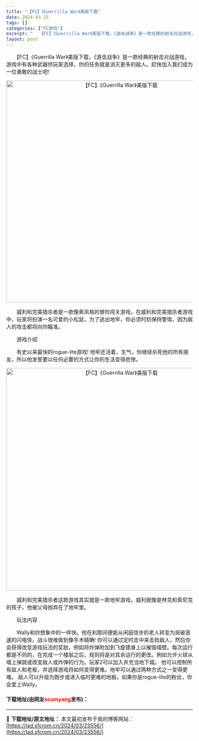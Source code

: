 ```yaml
---
title: "【FC】《Guerrilla War》美版下载"
date: 2024-03-25
tags: []
categories: ["FC游戏"]
excerpt: "　　【FC】《Guerrilla War》美版下载，《游击战争》是一款经典的射击对战游戏，游戏中有各种武器供玩家选择，你的任务就是消灭更多的敌人。赶快加入我们成为一位勇敢的战士吧! 　　威利和完美猎杀者是一款像素风格的冒险闯关游戏，在威利和完美猎杀者游戏中，玩家将扮演一名可爱的小松鼠，为了逃出地牢，&hellip;"
layout: post
---
```


 <p>　　【FC】《Guerrilla War》美版下载，《游击战争》是一款经典的射击对战游戏，游戏中有各种武器供玩家选择，你的任务就是消灭更多的敌人。赶快加入我们成为一位勇敢的战士吧!</p> <p align="center"><img align="" border="0" src="https://lad.sfcrom.cn/wp-content/uploads/2024/03/20240325_6601925d66e23.png" width="599" alt="【FC】《Guerrilla War》美版下载" /></p> <p>　　威利和完美猎杀者是一款像素风格的冒险闯关游戏，在威利和完美猎杀者游戏中，玩家将扮演一名可爱的小松鼠，为了逃出地牢，你必须时刻保持警惕，因为敌人的攻击都将向你瞄准。</p> <p>　　游戏介绍</p> <p>　　有史以来最快的rogue-lite游戏! 地牢还活着，生气，你继续杀死他的所有朋友，所以他发誓要以任何必要的方式让你的生活变得悲惨。</p> <p align="center"><img align="" border="0" src="https://lad.sfcrom.cn/wp-content/uploads/2024/03/20240325_6601925ec4480.png" width="600" alt="【FC】《Guerrilla War》美版下载" /></p> <p>　　威利和完美猎杀者这款游戏其实就是一款地牢游戏，威利就像是林克和索尼克的孩子，他被父母抛弃在了地牢里。</p> <p>　　玩法内容</p> <p>　　Wally和你想象中的一样快。他在刹那间便能从闲庭信步的老人转变为突破音速的闪电侠。战斗很难做到像手术精确! 你可以通过定时击中来击败敌人，然后你会获得改变游戏玩法的奖励，例如将炸弹附加到飞旋镖身上以摧毁墙壁。每次运行都是不同的，在完成一个楼层之后，规则将是对其余运行的更改。例如允许火球从墙上弹跳或改变敌人或炸弹的行为。玩家2可以加入并充当地下城。 他可以控制所有敌人和老板，并选择游戏将如何变得更难。地牢可以通过两种方式之一变得更难。 敌人可以升级为跑步或进入临时更难的地板。如果你是rogue-lite的粉丝，你会爱上Wally。</p> <p><h4>下载地址(由网友<font color="red">scumyang</font>发布)：</h4></p> 

---
📖 **下载地址/原文地址：** 本文最初发布于我的博客网站：[https://lad.sfcrom.cn/2024/03/23556/](https://lad.sfcrom.cn/2024/03/23556/)
